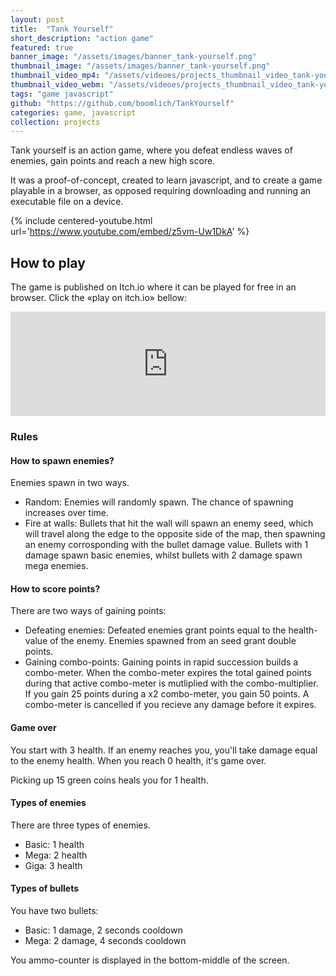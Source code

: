 ```yaml
---
layout: post
title:  "Tank Yourself"
short_description: "action game"
featured: true
banner_image: "/assets/images/banner_tank-yourself.png"
thumbnail_image: "/assets/images/banner_tank-yourself.png"
thumbnail_video_mp4: "/assets/videoes/projects_thumbnail_video_tank-yourself_01.mp4"
thumbnail_video_webm: "/assets/videoes/projects_thumbnail_video_tank-yourself_01.webm"
tags: "game javascript"
github: "https://github.com/boomlich/TankYourself"
categories: game, javascript
collection: projects
---
```

Tank yourself is an action game, where you defeat endless waves of enemies, gain points and reach a new high score.

It was a proof-of-concept, created to learn javascript, and to create a game playable in a browser,
as opposed requiring downloading and running an executable file on a device.

{% include centered-youtube.html url='https://www.youtube.com/embed/z5vm-Uw1DkA' %}


## How to play
The game is published on Itch.io where it can be played for free in an browser. Click the «play on itch.io» bellow:

<iframe frameborder="0" src="https://itch.io/embed/1600428?dark=true" width="100%" height="167"><a href="https://boomlich.itch.io/tank-yourself">Tank Yourself by boomlich</a></iframe>

### Rules

#### How to spawn enemies?
Enemies spawn in two ways.
- Random: Enemies will randomly spawn. The chance of spawning increases over time.
- Fire at walls: Bullets that hit the wall will spawn an enemy seed, which will travel along the edge to the opposite side of the map, then spawning an enemy corrosponding with the bullet damage value. Bullets with 1 damage spawn basic enemies, whilst bullets with 2 damage spawn mega enemies.

#### How to score points?
There are two ways of gaining points:
- Defeating enemies: Defeated enemies grant points equal to the health-value of the enemy. Enemies spawned from an seed grant double points.
- Gaining combo-points: Gaining points in rapid succession builds a combo-meter. When the combo-meter expires the total gained points during that active combo-meter is mutliplied
with the combo-multiplier. If you gain 25 points during a x2 combo-meter, you gain 50 points. A combo-meter is cancelled if you recieve any damage before it expires.

#### Game over
You start with 3 health. If an enemy reaches you, you'll take damage equal to the enemy health. When you reach 0 health, it's game over. 

Picking up 15 green coins heals you for 1 health.

#### Types of enemies
There are three types of enemies.
- Basic: 1 health
- Mega: 2 health
- Giga: 3 health

#### Types of bullets
You have two bullets:
- Basic: 1 damage, 2 seconds cooldown
- Mega: 2 damage, 4 seconds cooldown

You ammo-counter is displayed in the bottom-middle of the screen.